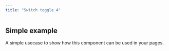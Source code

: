 ```yaml
---
title: "Switch toggle 4"
---
```



## Simple example

A simple usecase to show how this component can be used in your pages.